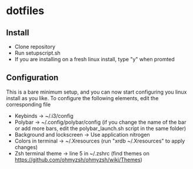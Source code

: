 # dotfiles

Install
------
* Clone repository
* Run setupscript.sh
* If you are installing on a fresh linux install, type "y" when promted

Configuration
-------------
This is a bare minimum setup, and you can now start configuring you linux install as you like. To configure the following elements, edit the corresponding file
* Keybinds -> ~/.i3/config
* Polybar -> ~/.config/polybar/config (if you change the name of the bar or add more bars, edit the polybar_launch.sh script in the same folder)
* Background and lockscreen -> Use application nitrogen
* Colors in terminal -> ~/.Xresources (run "xrdb ~/.Xresources" to apply changes)
* Zsh terminal theme -> line 5 in ~/.zshrc (find themes on https://github.com/ohmyzsh/ohmyzsh/wiki/Themes)
